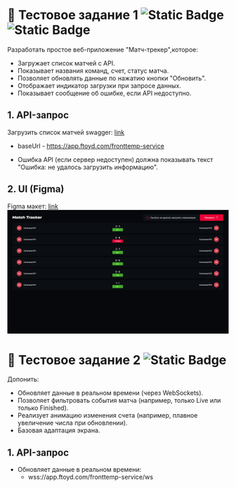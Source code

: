 # 🚀 Тестовое задание 1  ![Static Badge](https://img.shields.io/badge/Done-93e67c?logo=checkmarx) ![Static Badge](https://img.shields.io/badge/-black?logo=githubpages&logoSize=auto&link=https%3A%2F%2Fblurmb.github.io%2Ftest-match-tracker%2F)

Разработать простое веб-приложение "Матч-трекер",которое:
  * Загружает список матчей с API.
  * Показывает названия команд, счет, статус матча.
  * Позволяет обновлять данные по нажатию кнопки "Обновить".
  * Отображает индикатор загрузки при запросе данных.
  * Показывает сообщение об ошибке, если API недоступно.

## 1. API-запрос
Загрузить список матчей
swagger: [link](/docs/swagger.yaml)

 * baseUrl - https://app.ftoyd.com/fronttemp-service

 * Ошибка API (если сервер недоступен) должна показывать текст "Ошибка: не удалось загрузить информацию".
## 2. UI (Figma)
Figma макет: [link](https://www.figma.com/design/W16WfB86EgqtcuuqLCYjgF/Test-assignment?node-id=113-741&t=hBEv4NU9JHRNcUKm-4)
![reference png](/docs/ref.png)

# 🚀 Тестовое задание 2 ![Static Badge](https://img.shields.io/badge/%E2%AC%9C%20-TBD-ed3939)
Допонить:
 * Обновляет данные в реальном времени (через WebSockets).
 * Позволяет фильтровать события матча (например, только Live или только Finished).
 * Реализует анимацию изменения счета (например, плавное увеличение числа при обновлении).
 * Базовая адаптация экрана.

## 1. API-запрос
* Обновляет данные в реальном времени:
  * wss://app.ftoyd.com/fronttemp-service/ws
